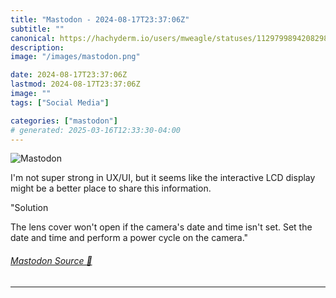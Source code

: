 ```yaml
---
title: "Mastodon - 2024-08-17T23:37:06Z"
subtitle: ""
canonical: https://hachyderm.io/users/mweagle/statuses/112979989420829803
description:
image: "/images/mastodon.png"

date: 2024-08-17T23:37:06Z
lastmod: 2024-08-17T23:37:06Z
image: ""
tags: ["Social Media"]

categories: ["mastodon"]
# generated: 2025-03-16T12:33:30-04:00
---
```

![Mastodon](/images/mastodon.png)

<p>I&#39;m not super strong in UX/UI, but it seems like the interactive LCD display might be a better place to share this information.</p><p>&quot;Solution</p><p>The lens cover won&#39;t open if the camera&#39;s date and time isn&#39;t set. Set the date and time and perform a power cycle on the camera.&quot;</p>


###### [Mastodon Source 🐘](https://hachyderm.io/@mweagle/112979989420829803)

___
